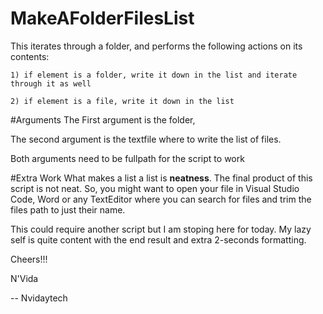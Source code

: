 # MakeAFolderFilesList

 This iterates through a folder, and performs the following actions on its contents:
 
	1) if element is a folder, write it down in the list and iterate through it as well

	2) if element is a file, write it down in the list 


#Arguments
The First argument is the folder, 

The second argument is the textfile where to write the list of files.

Both arguments need to be fullpath for the script to work






#Extra Work
What makes a list a list is **neatness**. The final product of this script is not neat. 
So, you might want to open your file in Visual Studio Code, Word or any TextEditor where you can search for files and trim the files path to just their name. 

This could require another script but I am stoping here for today. My lazy self is quite content with the end result and extra 2-seconds formatting.



Cheers!!!

N'Vida

-- Nvidaytech



 
